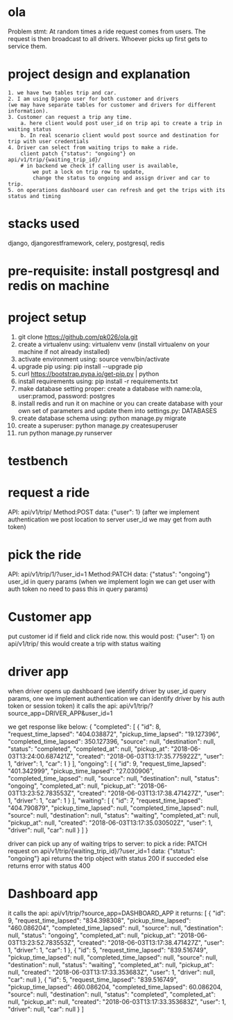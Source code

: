 # ola
Problem stmt:
At random times a ride request comes from users.
The request is then broadcast to all drivers.
Whoever picks up first gets to service them.

# project design and explanation
    1. we have two tables trip and car.
    2. I am using Django user for both customer and drivers
    (we may have separate tables for customer and drivers for different information).
    3. Customer can request a trip any time.
        a. here client would post user_id on trip api to create a trip in waiting status
        b. In real scenario client would post source and destination for trip with user credentials
    4. Driver can select from waiting trips to make a ride.
        client patch {"status": "ongoing"} on api/v1/trip/{waiting_trip_id}/
        # in backend we check if calling user is available,
            we put a lock on trip row to update,
            change the status to ongoing and assign driver and car to trip.
    5. on operations dashboard user can refresh and get the trips with its status and timing
# stacks used
django, djangorestframework, celery, postgresql, redis

# pre-requisite: install postgresql and redis on machine

# project setup
1. git clone https://github.com/pk026/ola.git
2. create a virtualenv using: virtualenv venv (install virtualenv on your machine if not already installed)
3. activate environment using: source venv/bin/activate
4. upgrade pip using: pip install --upgrade pip
5. curl https://bootstrap.pypa.io/get-pip.py | python
6. install requirements using: pip install -r requirements.txt
7. make database setting proper: create a database with name:ola, user:pramod, password: postgres
8. install redis and run it on machine
or you can create database with your own set of parameters and update them into settings.py: DATABASES
9. create database schema using: python manage.py migrate
10. create a superuser: python manage.py createsuperuser
11. run python manage.py runserver

# testbench
# request a ride
API: api/v1/trip/
Method:POST
data: {"user": 1}
(after we implement authentication we post location to server user_id we may get from auth token)

# pick the ride
API: api/v1/trip/1/?user_id=1
Method:PATCH
data: {"status": "ongoing"}
user_id in query params 
(when we implement login we can get user with auth token no need to pass this in query params)

# Customer app
put customer id if field and click ride now.
this would post: {"user": 1} on api/v1/trip/ this would create a trip with status waiting

# driver app
when driver opens up dashboard
(we identify driver by user_id query params, one we implement authentication
we can identify driver by his auth token or session token)
it calls the api: api/v1/trip/?source_app=DRIVER_APP&user_id=1

we get response like below:
{
    "completed": [
        {
            "id": 8,
            "request_time_lapsed": "404.038872",
            "pickup_time_lapsed": "19.127396",
            "completed_time_lapsed": 350.127396,
            "source": null,
            "destination": null,
            "status": "completed",
            "completed_at": null,
            "pickup_at": "2018-06-03T13:24:00.687421Z",
            "created": "2018-06-03T13:17:35.775922Z",
            "user": 1,
            "driver": 1,
            "car": 1
        }
    ],
    "ongoing": [
        {
            "id": 9,
            "request_time_lapsed": "401.342999",
            "pickup_time_lapsed": "27.030906",
            "completed_time_lapsed": null,
            "source": null,
            "destination": null,
            "status": "ongoing",
            "completed_at": null,
            "pickup_at": "2018-06-03T13:23:52.783553Z",
            "created": "2018-06-03T13:17:38.471427Z",
            "user": 1,
            "driver": 1,
            "car": 1
        }
    ],
    "waiting": [
        {
            "id": 7,
            "request_time_lapsed": "404.790879",
            "pickup_time_lapsed": null,
            "completed_time_lapsed": null,
            "source": null,
            "destination": null,
            "status": "waiting",
            "completed_at": null,
            "pickup_at": null,
            "created": "2018-06-03T13:17:35.030502Z",
            "user": 1,
            "driver": null,
            "car": null
        }
    ]
}

driver can pick up any of waiting trips to server:
    to pick a ride:
    PATCH request on api/v1/trip/{waiting_trip_id}/?user_id=1
    data: {"status": "ongoing"}
    api returns the trip object with status 200 if succeded
    else returns error with status 400

# Dashboard app
it calls the api: api/v1/trip/?source_app=DASHBOARD_APP
it returns:
[
    {
        "id": 9,
        "request_time_lapsed": "834.398308",
        "pickup_time_lapsed": "460.086204",
        "completed_time_lapsed": null,
        "source": null,
        "destination": null,
        "status": "ongoing",
        "completed_at": null,
        "pickup_at": "2018-06-03T13:23:52.783553Z",
        "created": "2018-06-03T13:17:38.471427Z",
        "user": 1,
        "driver": 1,
        "car": 1
    },
    {
        "id": 5,
        "request_time_lapsed": "839.516749",
        "pickup_time_lapsed": null,
        "completed_time_lapsed": null,
        "source": null,
        "destination": null,
        "status": "waiting",
        "completed_at": null,
        "pickup_at": null,
        "created": "2018-06-03T13:17:33.353683Z",
        "user": 1,
        "driver": null,
        "car": null
    },
    {
        "id": 5,
        "request_time_lapsed": "839.516749",
        "pickup_time_lapsed": 460.086204,
        "completed_time_lapsed": 60.086204,
        "source": null,
        "destination": null,
        "status": "completed",
        "completed_at": null,
        "pickup_at": null,
        "created": "2018-06-03T13:17:33.353683Z",
        "user": 1,
        "driver": null,
        "car": null
    }
]
